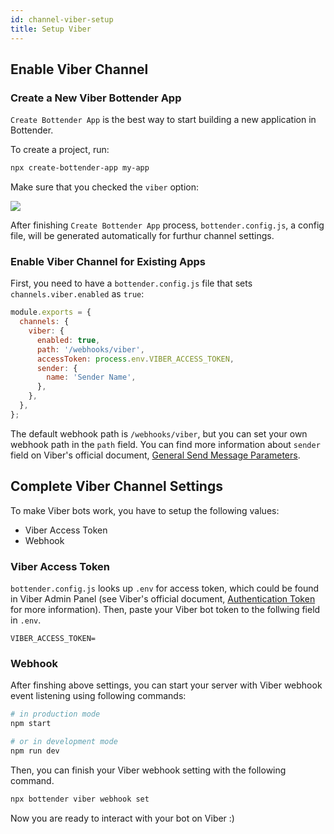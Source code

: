 ```yaml
---
id: channel-viber-setup
title: Setup Viber
---
```


## Enable Viber Channel

### Create a New Viber Bottender App

`Create Bottender App` is the best way to start building a new application in Bottender.

To create a project, run:

```sh
npx create-bottender-app my-app
```

Make sure that you checked the `viber` option:

![](https://user-images.githubusercontent.com/3382565/67851228-f3508880-fb44-11e9-90aa-c5bcc2d96aa2.png)

After finishing `Create Bottender App` process, `bottender.config.js`, a config file, will be generated automatically for furthur channel settings.

### Enable Viber Channel for Existing Apps

First, you need to have a `bottender.config.js` file that sets `channels.viber.enabled` as `true`:

```js
module.exports = {
  channels: {
    viber: {
      enabled: true,
      path: '/webhooks/viber',
      accessToken: process.env.VIBER_ACCESS_TOKEN,
      sender: {
        name: 'Sender Name',
      },
    },
  },
};
```

The default webhook path is `/webhooks/viber`, but you can set your own webhook path in the `path` field. You can find more information about `sender` field on Viber's official document, [General Send Message Parameters](https://developers.viber.com/docs/api/rest-bot-api/#general-send-message-parameters).

## Complete Viber Channel Settings

To make Viber bots work, you have to setup the following values:

- Viber Access Token
- Webhook

### Viber Access Token

`bottender.config.js` looks up `.env` for access token, which could be found in Viber Admin Panel (see Viber's official document, [Authentication Token](https://developers.viber.com/docs/api/rest-bot-api/#authentication-token) for more information). Then, paste your Viber bot token to the follwing field in `.env`.

```
VIBER_ACCESS_TOKEN=
```

### Webhook

After finshing above settings, you can start your server with Viber webhook event listening using following commands:

```sh
# in production mode
npm start

# or in development mode
npm run dev
```

Then, you can finish your Viber webhook setting with the following command.

```sh
npx bottender viber webhook set
```

Now you are ready to interact with your bot on Viber :)
